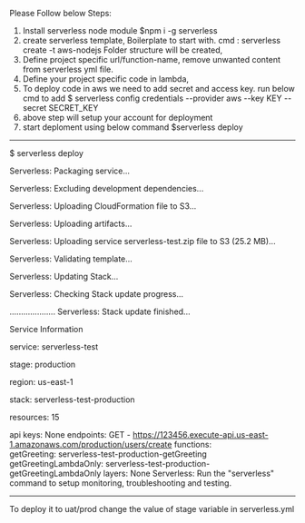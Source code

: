 Please Follow below Steps: 

1. Install serverless node module 
$npm i -g serverless
2. create serverless template, Boilerplate to start with.
cmd  : serverless create -t aws-nodejs
Folder structure will be created,
3. Define project specific url/function-name, remove unwanted content from serverless yml file.
4. Define your project specific code in lambda,
5. To deploy code in aws we need to add secret and access key. run below cmd to add
$ serverless config credentials --provider aws --key KEY --secret SECRET_KEY
6. above step will setup your account for deployment
7. start deploment using below command
$serverless deploy

______________________

$ serverless deploy

Serverless: Packaging service...

Serverless: Excluding development dependencies...

Serverless: Uploading CloudFormation file to S3...

Serverless: Uploading artifacts...

Serverless: Uploading service serverless-test.zip file to S3 (25.2 MB)...


Serverless: Validating template...

Serverless: Updating Stack...

Serverless: Checking Stack update progress...

....................
Serverless: Stack update finished...

Service Information

service: serverless-test

stage: production

region: us-east-1

stack: serverless-test-production

resources: 15

api keys:
 None
 endpoints:
  GET - https://123456.execute-api.us-east-1.amazonaws.com/production/users/create
  functions:  
  getGreeting: serverless-test-production-getGreeting
  getGreetingLambdaOnly: serverless-test-production-getGreetingLambdaOnly
  layers:
  None
  Serverless: Run the "serverless" command to setup monitoring, troubleshooting and testing.
  ______________________
  
To deploy it to uat/prod change the value of stage variable in serverless.yml





